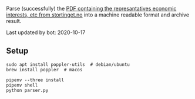 Parse (successfully) the [PDF containing the represantatives economic interests, etc from stortinget.no](https://www.stortinget.no/no/Stortinget-og-demokratiet/Representantene/Okonomiske-interesser/) into a machine readable format and archive result.

Last updated by bot: 2020-10-17

## Setup
    sudo apt install poppler-utils  # debian/ubuntu
    brew install poppler  # macos

    pipenv --three install
    pipenv shell
    python parser.py
